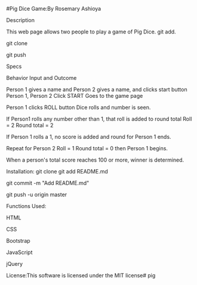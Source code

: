#Pig Dice Game:By Rosemary Ashioya

Description

This web page allows two people to play a game of Pig Dice.
git add.

git clone

git push


Specs

Behavior	Input and	Outcome

Person 1 gives a name and Person 2 gives a name, and clicks start button	Person 1, Person 2 Click START	Goes to the game page

Person 1 clicks ROLL button Dice rolls and number is seen.

If Person1 rolls any number other than 1, that roll is added to round total	Roll = 2	Round total = 2

If Person 1 rolls a 1, no score is added and round for Person 1 ends.

Repeat for Person 2	Roll = 1	Round total = 0 then Person 1 begins.

When a person's total score reaches 100 or more, winner is determined.

Installation: git clone git add README.md

git commit -m "Add README.md"

git push -u origin master

Functions Used:

HTML

CSS

Bootstrap

JavaScript

jQuery

License:This software is licensed under the MIT license# pig
